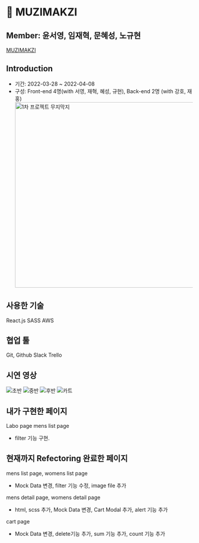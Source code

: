 # 👔 MUZIMAKZI

## Member: 윤서영, 임재혁, 문혜성, 노규현

[MUZIMAKZI](http://muzimakji.s3-website.ap-northeast-2.amazonaws.com/) <br/>

## Introduction

- 기간: 2022-03-28 ~ 2022-04-08
- 구성: Front-end 4명(with 서영, 재혁, 혜성, 규현), Back-end 2명 (with 강호, 재홍)
  <img width="500" alt="1차 프로젝트 무지막지" src="/images/iOS 이미지 (49).jpg">

## 사용한 기술

React.js
SASS
AWS

## 협업 툴

Git, Github
Slack
Trello

## 시연 영상

![초반](https://user-images.githubusercontent.com/91510831/162604253-18d5c3ab-d20b-4140-a73b-43d1b2079c12.gif)
![중반](https://user-images.githubusercontent.com/91510831/162604327-675e9a84-4bc9-457b-9416-c93541028054.gif)
![후반](https://user-images.githubusercontent.com/91510831/162604372-ce705b3f-7963-4a8f-863b-cc0f7963addd.gif)
![카트](https://user-images.githubusercontent.com/91510831/162604400-48bd27bb-2328-4c18-abce-2c3505b2ad44.gif)

## 내가 구현한 페이지

Labo page
mens list page

- filter 기능 구현.

## 현재까지 Refectoring 완료한 페이지

mens list page, womens list page

- Mock Data 변경, filter 기능 수정, image file 추가

mens detail page, womens detail page

- html, scss 추가, Mock Data 변경, Cart Modal 추가, alert 기능 추가

cart page

- Mock Data 변경, delete기능 추가, sum 기능 추가, count 기능 추가
